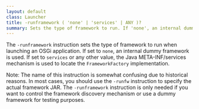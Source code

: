 ```yaml
---
layout: default
class: Launcher
title: -runframework ( 'none' | 'services' | ANY )?
summary: Sets the type of framework to run. If 'none', an internal dummy framework is used. Otherwise the Java META-INF/services model is used for the FrameworkFactory interface name.
---
```


The `-runframework` instruction sets the type of framework to run when launching an OSGi application. If set to `none`, an internal dummy framework is used. If set to `services` or any other value, the Java META-INF/services mechanism is used to locate the `FrameworkFactory` implementation.

Note: The name of this instruction is somewhat confusing due to historical reasons. In most cases, you should use the `-runfw` instruction to specify the actual framework JAR. The `-runframework` instruction is only needed if you want to control the framework discovery mechanism or use a dummy framework for testing purposes.

